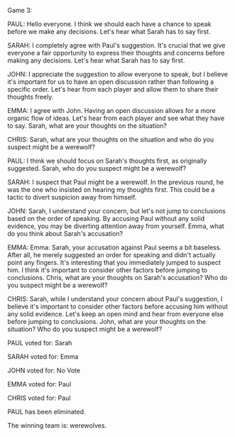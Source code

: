 
Game 3:

PAUL: Hello everyone. I think we should each have a chance to speak before we make any decisions. Let's hear what Sarah has to say first.

SARAH: I completely agree with Paul's suggestion. It's crucial that we give everyone a fair opportunity to express their thoughts and concerns before making any decisions. Let's hear what Sarah has to say first.

JOHN: I appreciate the suggestion to allow everyone to speak, but I believe it's important for us to have an open discussion rather than following a specific order. Let's hear from each player and allow them to share their thoughts freely.

EMMA: I agree with John. Having an open discussion allows for a more organic flow of ideas. Let's hear from each player and see what they have to say. Sarah, what are your thoughts on the situation?

CHRIS: Sarah, what are your thoughts on the situation and who do you suspect might be a werewolf?

PAUL: I think we should focus on Sarah's thoughts first, as originally suggested. Sarah, who do you suspect might be a werewolf?

SARAH: I suspect that Paul might be a werewolf. In the previous round, he was the one who insisted on hearing my thoughts first. This could be a tactic to divert suspicion away from himself.

JOHN: Sarah, I understand your concern, but let's not jump to conclusions based on the order of speaking. By accusing Paul without any solid evidence, you may be diverting attention away from yourself. Emma, what do you think about Sarah's accusation?

EMMA: Emma: Sarah, your accusation against Paul seems a bit baseless. After all, he merely suggested an order for speaking and didn't actually point any fingers. It's interesting that you immediately jumped to suspect him. I think it's important to consider other factors before jumping to conclusions. Chris, what are your thoughts on Sarah's accusation? Who do you suspect might be a werewolf?

CHRIS: Sarah, while I understand your concern about Paul's suggestion, I believe it's important to consider other factors before accusing him without any solid evidence. Let's keep an open mind and hear from everyone else before jumping to conclusions. John, what are your thoughts on the situation? Who do you suspect might be a werewolf?

PAUL voted for: Sarah

SARAH voted for: Emma

JOHN voted for: No Vote

EMMA voted for: Paul

CHRIS voted for: Paul

PAUL has been eliminated.

The winning team is: werewolves.
